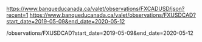 https://www.banqueducanada.ca/valet/observations/FXCADUSD/json?recent=1
https://www.banqueducanada.ca/valet/observations/FXUSDCAD?start_date=2019-05-09&end_date=2020-05-12

/observations/FXUSDCAD?start_date=2019-05-09&end_date=2020-05-12